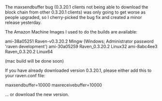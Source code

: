 The maxsendbuffer bug (0.3.20.1 clients not being able to download the block chain from other 0.3.20.1 clients) was only going to get
worse as people upgraded, so I cherry-picked the bug fix and created a minor release yesterday.

The Amazon Machine Images I used to do the builds are available:

  ami-38a05251   Raven-v0.3.20.2 Mingw    (Windows; Administrator password 'raven development')
  ami-30a05259   Raven_0.3.20.2 Linux32
  ami-8abc4ee3   Raven_0.3.20.2 Linux64

(mac build will be done soon)

If you have already downloaded version 0.3.20.1, please either add this to your raven.conf file:

  maxsendbuffer=10000
  maxreceivebuffer=10000

... or download the new version.
